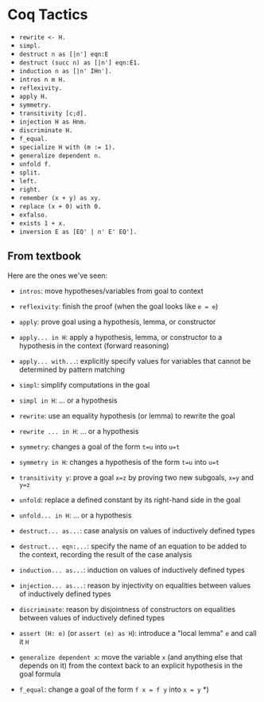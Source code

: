 # Coq Tactics
- `rewrite <- H.`
- `simpl.`
- `destruct n as [|n'] eqn:E`
- `destruct (succ n) as [|n'] eqn:E1.`
- `induction n as [|n' IHn'].`
- `intros n m H.`
- `reflexivity.`
- `apply H.`
- `symmetry.`
- `transitivity [c;d].`
- `injection H as Hnm.`
- `discriminate H.`
- `f_equal.`
- `specialize H with (m := 1).`
- `generalize dependent n.`
- `unfold f.`
- `split.`
- `left.`
- `right.`
- `remember (x + y) as xy.`
- `replace (x + 0) with 0.`
- `exfalso.`
- `exists 1 + x.`
- `inversion E as [EQ' | n' E' EQ'].`

## From textbook

Here are the ones we've seen:
- `intros`: move hypotheses/variables from goal to context

- `reflexivity`: finish the proof (when the goal looks like `e = e`)

- `apply`: prove goal using a hypothesis, lemma, or constructor

- `apply... in H`: apply a hypothesis, lemma, or constructor to a hypothesis in
the context (forward reasoning)

- `apply... with...`: explicitly specify values for variables that cannot be
determined by pattern matching

- `simpl`: simplify computations in the goal

- `simpl in H`: ... or a hypothesis

- `rewrite`: use an equality hypothesis (or lemma) to rewrite the goal

- `rewrite ... in H`: ... or a hypothesis

- `symmetry`: changes a goal of the form `t=u` into `u=t`

- `symmetry in H`: changes a hypothesis of the form `t=u` into `u=t`

- `transitivity y`: prove a goal `x=z` by proving two new subgoals, `x=y` and
`y=z`

- `unfold`: replace a defined constant by its right-hand side in the goal

- `unfold... in H`: ... or a hypothesis

- `destruct... as...`: case analysis on values of inductively defined types

- `destruct... eqn:...`: specify the name of an equation to be added to the
context, recording the result of the case analysis

- `induction... as...`: induction on values of inductively defined types

- `injection... as...`: reason by injectivity on equalities between values of
inductively defined types

- `discriminate`: reason by disjointness of constructors on equalities between
values of inductively defined types

- `assert (H: e)` (or `assert (e) as H`): introduce a "local lemma" `e` and call
it `H`

- `generalize dependent x`: move the variable `x` (and anything else that
depends on it) from the context back to an explicit hypothesis in the goal
formula

- `f_equal`: change a goal of the form `f x = f y` into `x = y` *)